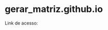 # gerar_matriz.github.io
Link de acesso: <a href="https://maiconcentner.github.io/gerar_matriz.github.io/" target="_blank"></a>

